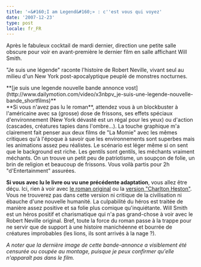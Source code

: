 ```yaml
---
title: '«&#160;I am Legend&#160;» : c''est vous qui voyez'
date: '2007-12-23'
type: post
locale: fr_FR
---
```


Après le fabuleux cocktail de mardi dernier, direction une petite salle obscure pour voir en avant-première le dernier film en salle affichant Will Smith.

"Je suis une légende" raconte l'histoire de Robert Neville, vivant seul au milieu d'un New York post-apocalyptique peuplé de monstres nocturnes.

<div>
**[je suis une legende nouvelle bande annonce vost](http://www.dailymotion.com/video/x3nbpv_je-suis-une-legende-nouvelle-bande_shortfilms)**</div>

<div>**Si vous n'avez pas lu le roman**, attendez vous à un blockbuster à l'américaine avec sa (grosse) dose de frissons, ses effets spéciaux d'environnement (New York dévasté est un régal pour les yeux) ou d'action (cascades, créatures tapies dans l'ombre…). La touche graphique m'a clairement fait penser aux deux films de "La Momie" avec les mêmes critiques qu'à l'époque à savoir que les environnements sont superbes mais les animations assez peu réalistes. Le scénario est léger même si on sent que le background est riche. Les gentils sont gentils, les méchants vraiment méchants. On un trouve un petit peu de patriotisme, un soupçon de folie, un brin de religion et beaucoup de frissons. Vous voilà partis pour 2h "d'Entertainment" assurées.</div>

**Si vous avec lu le livre ou vu une précédente adaptation**, vous allez être déçu. Ici, rien à voir avec [le roman original](http://fr.wikipedia.org/wiki/Je_suis_une_l%C3%A9gende#Adaptations) ou la [version "Charlton Heston"](http://www.cinemotions.com/Le-Survivant-tt26204). Vous ne trouverez pas dans cette version ni critique de la civilisation ni ébauche d'une nouvelle humanité. La culpabilité du héros est traitée de manière assez positive et sa folie plus comique qu'inquiétante. Will Smith est un héros positif et charismatique qui n'a pas grand-chose à voir avec le Robert Neville original. Bref, toute la force du roman passe à la trappe pour ne servir que de support à une histoire manichéenne et bourrée de créatures improbables (les lions, ils sont arrivés à la nage&nbsp;?).

_A noter que la dernière image de cette bande-annonce a visiblement été censurée ou coupée au montage, puisque je peux confirmer qu'elle n'apparaît pas dans le film._
